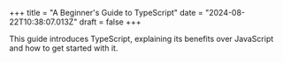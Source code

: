+++
title = "A Beginner's Guide to TypeScript"
date = "2024-08-22T10:38:07.013Z"
draft = false
+++

  This guide introduces TypeScript, explaining its benefits over JavaScript and how to get started with it.
        